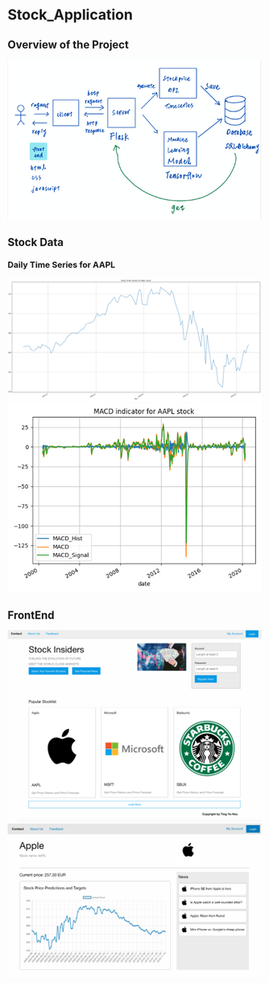 # Stock_Application

## Overview of the Project
![](/Images/Overview.png)

## Stock Data
### Daily Time Series for AAPL
![](/stock_api/AAPL.png)
![](/stock_api/AAPL_macd.png)


## FrontEnd
![](/Images/FrontPage.png)
![](/Images/Stockdetail.png)

